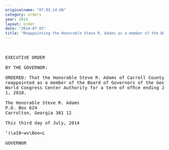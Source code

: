 ```yaml
---
originalname: "07.03.14.06"
category: orders
year: 2014
layout: order
date: "2014-07-03"
title: "Reappointing the Honorable Steve R. Adams as a member of the Board of Governors of the Georgia World Congress Center Authority"
---
```

<pre>
 

EXECUTIVE ORDER

BY THE GOVERNOR:

ORDERED: That the Honorable Steve R. Adams of Carroll County, Georgia, is
reappointed as a member of the Board of Governors of the Georgia
World Congress Center Authority for a term of ofﬁce ending July
1, 2018.

The Honorable Steve R. Adams
P.O. Box 624
Carrolton, Georgia 301 12

This third day of July, 2014

‘(\aI0~wv\Beo«L

GOVERNOR

</pre>
